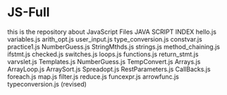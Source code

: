 # JS-Full
this is the repository about JavaScript Files 
                                                    JAVA SCRIPT INDEX
hello.js
variables.js
arith_opt.js
user_input.js
type_conversion.js
constvar.js
practice1.js
NumberGuess.js
StringMthds.js 
strings.js
method_chaining.js
ifstmt.js
checked.js
switches.js 
loops.js
functions.js
return_stmt.js
varvslet.js
Templates.js
NumberGuess.js
TempConvert.js
Arrays.js 
ArrayLoop.js
ArraySort.js
Spreadopt.js
RestParameters.js 
CallBacks.js
foreach.js 
map.js
filter.js
reduce.js
funcexpr.js
arrowfunc.js
typeconversion.js (revised)
